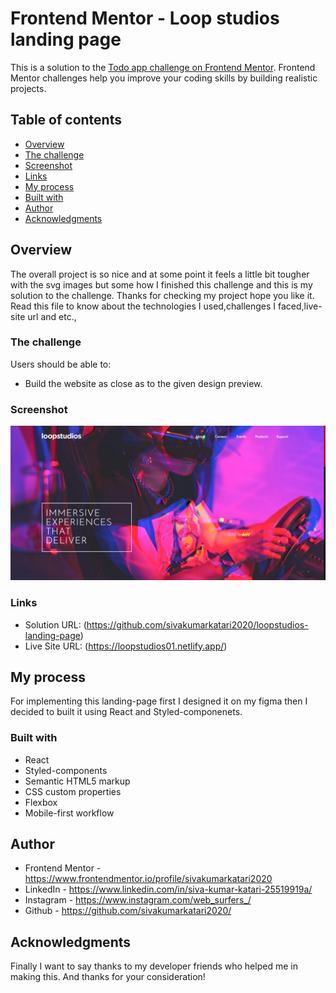 # Frontend Mentor - Loop studios landing page

This is a solution to the [Todo app challenge on Frontend Mentor](https://www.frontendmentor.io/challenges/loopstudios-landing-page-N88J5Onjw/). Frontend Mentor challenges help you improve your coding skills by building realistic projects. 

## Table of contents

- [Overview](#overview)
- [The challenge](#the-challenge)
- [Screenshot](#screenshot)
- [Links](#links)
- [My process](#my-process)
- [Built with](#built-with)
- [Author](#author)
- [Acknowledgments](#acknowledgments)


## Overview

The overall project is so nice and at some point it feels a little bit tougher with the svg images but some how I finished this challenge and this is my solution to the challenge. Thanks for checking my project hope you like it. Read this file to know about the technologies I used,challenges I faced,live-site url and etc.,

### The challenge

Users should be able to:

- Build the website as close as to the given design preview.
### Screenshot

![](/public/my-preview.png)

### Links

- Solution URL: (https://github.com/sivakumarkatari2020/loopstudios-landing-page)
- Live Site URL: (https://loopstudios01.netlify.app/)

## My process

For implementing this landing-page first I designed it on my figma then I decided to built it using React and Styled-componenets.

### Built with
- React
- Styled-components
- Semantic HTML5 markup
- CSS custom properties
- Flexbox
- Mobile-first workflow

## Author

- Frontend Mentor - https://www.frontendmentor.io/profile/sivakumarkatari2020
- LinkedIn - https://www.linkedin.com/in/siva-kumar-katari-25519919a/
- Instagram - https://www.instagram.com/web_surfers_/
- Github - https://github.com/sivakumarkatari2020/

## Acknowledgments

Finally I want to say thanks to my developer friends who helped me in making this. And thanks for your consideration!


